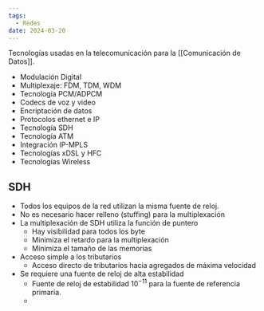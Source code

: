 ```yaml
---
tags:
  - Redes
date: 2024-03-20
---
```


Tecnologías usadas en la telecomunicación para la [[Comunicación de Datos]].

- Modulación Digital
- Multiplexaje: FDM, TDM, WDM
- Tecnología PCM/ADPCM
- Codecs de voz y video
- Encriptación de datos
- Protocolos ethernet e IP
- Tecnología SDH
- Tecnología ATM
- Integración IP-MPLS
- Tecnologías xDSL y HFC
- Tecnologías Wireless

## SDH
- Todos los equipos de la red utilizan la misma fuente de reloj.
- No es necesario hacer relleno (stuffing) para la multiplexación
- La multiplexación de SDH utiliza la función de puntero
	- Hay visibilidad para todos los byte
	- Minimiza el retardo para la multiplexación
	- Minimiza el tamaño de las memorias
- Acceso simple a los tributarios
	- Acceso directo de tributarios hacia agregados de máxima velocidad
- Se requiere una fuente de reloj de alta estabilidad
	- Fuente de reloj de estabilidad $10^{-11}$ para la fuente de referencia primaria.
	-